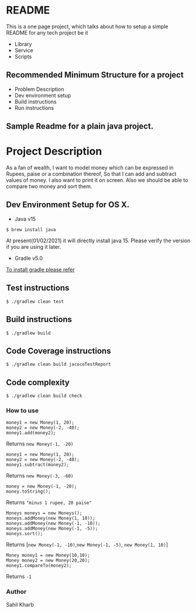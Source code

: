# README

This is a one page project, which talks about how to setup a simple README for any tech project be it
* Library
* Service
* Scripts

## Recommended Minimum Structure for a project

* Problem Description
* Dev environment setup
* Build instructions
* Run instructions

## Sample Readme for a plain java project.

# Project Description
As a fan of wealth, I want to model money which can be expressed in Rupees, paise or a combination thereof,  So that I can add and subtract values of money. I also want to print it on screen. Also we should be able to compare two money and sort them.

## Dev Environment Setup for OS X.
* Java v15
```
$ brew install java
```
At present(01/02/2021) it will directly install java 15. Please verify the version if you are using it later.

* Gradle v5.0

[To install gradle please refer](https://gradle.org/install/)

## Test instructions
```
$ ./gradlew clean test
```

## Build instructions
```
$ ./gradlew build
```

## Code Coverage instructions
```
$ ./gradlew clean build jacocoTestReport
```

## Code complexity
```
$ ./gradlew clean build check
```

### How to use
```
money1 = new Money(1, 20);
money2 = new Money(-2, -40);
money1.add(money2); 
```
Returns `new Money(-1, -20)`
<br>
```
money1 = new Money(1, 20);
money2 = new Money(-2, -40);
money1.subtract(money2); 
```
Returns `new Money(-3, -60)`
<br>
```
money = new Money(-1, -20);
money.toString();
```
Returns `"minus 1 rupee, 20 paise"`
<br>
```
Moneys moneys = new Moneys();
moneys.addMoney(new Money(1, 10));
moneys.addMoney(new Money(-1, -10));
moneys.addMoney(new Money(-1, -5));
moneys.sort();
```
Returns [`new Money(-1, -10)`,`new Money(-1, -5)`, `new Money(1, 10)`]
<br>
```
Money money1 = new Money(10,10);
Money money2 = new Money(20,20);
money1.compareTo(money2);
```
Returns `-1`

### Author
Sahil Kharb


